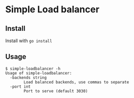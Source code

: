 # Simple Load balancer

## Install
Install with `go install`

## Usage
```shell
$ simple-loadbalancer -h  
Usage of simple-loadbalancer:
  -backends string
        Load balanced backends, use commas to separate
  -port int
        Port to serve (default 3030)
```